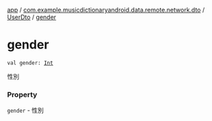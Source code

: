 [app](../../index.md) / [com.example.musicdictionaryandroid.data.remote.network.dto](../index.md) / [UserDto](index.md) / [gender](./gender.md)

# gender

`val gender: `[`Int`](https://kotlinlang.org/api/latest/jvm/stdlib/kotlin/-int/index.html)

性別

### Property

`gender` - 性別